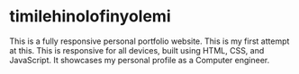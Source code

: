 # timilehinolofinyolemi

This is a fully responsive personal portfolio website. This is my first attempt at this. This is responsive for all devices, built using HTML, CSS, and JavaScript. It showcases my personal profile as a Computer engineer.
